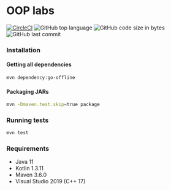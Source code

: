 # OOP labs

[![CircleCI](https://circleci.com/gh/DavidArutiunian/OOP/tree/master.svg?style=svg)](https://circleci.com/gh/DavidArutiunian/OOP/tree/master)
![GitHub top language](https://img.shields.io/github/languages/top/DavidArutiunian/OOP.svg)
![GitHub code size in bytes](https://img.shields.io/github/languages/code-size/DavidArutiunian/OOP.svg)
![GitHub last commit](https://img.shields.io/github/last-commit/DavidArutiunian/OOP.svg)


### Installation

#### Getting all dependencies

```bash
mvn dependency:go-offline
```

#### Packaging JARs

```bash
mvn -Dmaven.test.skip=true package
```

### Running tests

```bash
mvn test
```

### Requirements

* Java 11
* Kotlin 1.3.11
* Maven 3.6.0
* Visual Studio 2019 (C++ 17)
